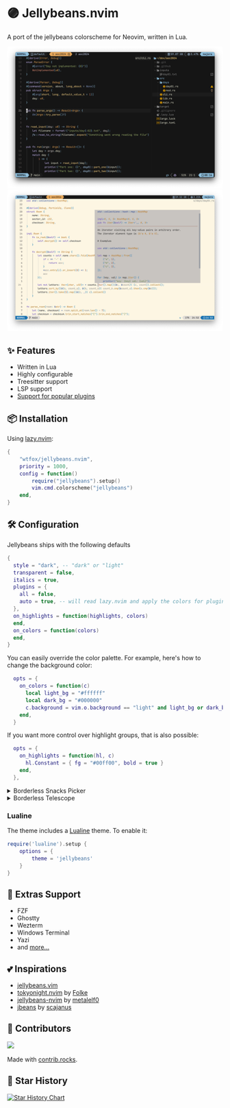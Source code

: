# 🟣 Jellybeans.nvim

A port of the jellybeans colorscheme for Neovim, written in Lua.

![jellybeans](./images/theme.png)
![jellybeans](./images/theme_light.png)

## ✨ Features

- Written in Lua
- Highly configurable
- Treesitter support
- LSP support
- [Support for popular plugins](https://github.com/WTFox/jellybeans.nvim/tree/main/lua/jellybeans/groups)

## 📦 Installation

Using [lazy.nvim](https://github.com/folke/lazy.nvim):

```lua
{
    "wtfox/jellybeans.nvim",
    priority = 1000,
    config = function()
        require("jellybeans").setup()
        vim.cmd.colorscheme("jellybeans")
    end,
}
```

## 🛠️ Configuration

Jellybeans ships with the following defaults

```lua
{
  style = "dark", -- "dark" or "light"
  transparent = false,
  italics = true,
  plugins = {
    all = false,
    auto = true, -- will read lazy.nvim and apply the colors for plugins that are installed
  },
  on_highlights = function(highlights, colors)
  end,
  on_colors = function(colors)
  end,
}
```

You can easily override the color palette. For example, here's how to change the background color:

```lua
  opts = {
    on_colors = function(c)
      local light_bg = "#ffffff"
      local dark_bg = "#000000"
      c.background = vim.o.background == "light" and light_bg or dark_bg
    end,
  }
```

If you want more control over highlight groups, that is also possible:

```lua
  opts = {
    on_highlights = function(hl, c)
      hl.Constant = { fg = "#00ff00", bold = true }
    end,
  },
```

<details>
  <summary>Borderless Snacks Picker</summary>

```lua
require("jellybeans").setup({
  on_highlights = function(hl, c)
    local prompt = c.mine_shaft
    hl.SnacksPickerBorder = {
      fg = c.background,
      bg = c.background,
    }
    hl.SnacksPickerInput = {
      fg = c.foreground,
      bg = prompt,
    }
    hl.SnacksPickerInputBorder = {
      fg = prompt,
      bg = prompt,
    }
    hl.SnacksPickerBoxBorder = {
      fg = prompt,
      bg = prompt,
    }
    hl.SnacksPickerBoxTitle = {
      fg = prompt,
      bg = c.koromiko,
    }
    hl.SnacksPickerTitle = {
      fg = c.foreground,
      bg = prompt,
    }
    hl.SnacksPickerList = {
      bg = prompt,
    }
    hl.SnacksPickerPrompt = {
      fg = c.koromiko,
      bg = prompt,
    }
    hl.SnacksPickerPreviewTitle = {
      fg = c.background,
      bg = c.biloba_flower,
    }
    hl.SnacksPickerFlag = {
      bg = c.koromiko,
      fg = c.ripe_plum,
    }
  end,
})
```

</details>

<details>
  <summary>Borderless Telescope</summary>

```lua
require("jellybeans").setup({
  on_highlights = function(hl, c)
    local prompt = c.grey_one
    hl.TelescopeNormal = {
      bg = c.background,
      fg = c.grey_two,
    }
    hl.TelescopeBorder = {
      bg = c.background,
      fg = c.background,
    }
    hl.TelescopePromptNormal = {
      bg = prompt,
    }
    hl.TelescopePromptBorder = {
      bg = prompt,
      fg = prompt,
    }
    hl.TelescopePromptPrefix = {
      bg = prompt,
    }
    hl.TelescopePromptCounter = {
      bg = prompt,
    }
    hl.TelescopePreviewBorder = {
      bg = c.background,
      fg = c.background,
    }
    hl.TelescopeResultsBorder = {
      bg = c.background,
      fg = c.background,
    }
    hl.TelescopePromptTitle = {
      bg = c.biloba_flower,
      fg = prompt,
    }
    hl.TelescopePreviewTitle = {
      bg = c.wewak,
      fg = prompt,
    }
    hl.TelescopeResultsTitle = {
      bg = c.koromiko,
      fg = prompt,
    }
  end,
})
```

</details>

### Lualine

The theme includes a [Lualine](https://github.com/nvim-lualine/lualine.nvim) theme. To enable it:

```lua
require('lualine').setup {
    options = {
        theme = 'jellybeans'
    }
}
```

## 🔌 Extras Support

- FZF
- Ghostty
- Wezterm
- Windows Terminal
- Yazi
- and [more...](https://github.com/WTFox/jellybeans.nvim/tree/main/extras)

## 💕 Inspirations

- [jellybeans.vim](https://github.com/nanotech/jellybeans.vim)
- [tokyonight.nvim](https://github.com/folke/tokyonight.nvim) by [Folke](https://githubcom/folke)
- [jellybeans-nvim](https://github.com/metalelf0/jellybeans-nvim) by [metalelf0](https://github.com/metalelf0)
- [jbeans](https://github.com/scajanus/jbeans) by [scajanus](https://github.com/scajanus)
## 🤝 Contributors

<a href="https://github.com/wtfox/jellybeans.nvim/graphs/contributors">
  <img src="https://contrib.rocks/image?repo=wtfox/jellybeans.nvim" />
</a>

Made with [contrib.rocks](https://contrib.rocks).

## 🌟 Star History

<a href="https://star-history.com/#wtfox/jellybeans.nvim&Date">
 <picture>
   <source media="(prefers-color-scheme: dark)" srcset="https://api.star-history.com/svg?repos=wtfox/jellybeans.nvim&type=Date&theme=dark" />
   <source media="(prefers-color-scheme: light)" srcset="https://api.star-history.com/svg?repos=wtfox/jellybeans.nvim&type=Date" />
   <img alt="Star History Chart" src="https://api.star-history.com/svg?repos=wtfox/jellybeans.nvim&type=Date" />
 </picture>
</a>

